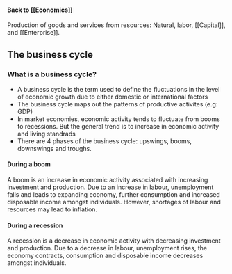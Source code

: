 #### Back to [[Economics]]

Production of goods and services from resources: Natural, labor, [[Capital]], and [[Enterprise]]. 

## The business cycle
### What is a business cycle?

- A business cycle is the term used to define the fluctuations in the level of economic growth due to either domestic or international factors
- The business cycle maps out the patterns of productive activites (e.g: GDP)
- In market economies, economic activity tends to fluctuate from booms to recessions. But the general trend is to increase in economic activity and living standrads
- There are 4 phases of the business cycle: upswings, booms, downswings and troughs.

#### During a boom
A boom is an increase in economic activity associated with increasing investment and production. Due to an increase in labour, unemployment falls and leads to expanding economy, further consumption and increased disposable income amongst individuals. However, shortages of labour and resources may lead to inflation. 

#### During a recession
A recession is a decrease in economic activity with decreasing investment and production. Due to a decrease in labour, unemployment rises, the economy contracts, consumption and disposable income decreases amongst individuals.

